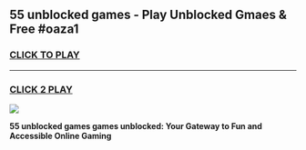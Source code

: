 
## 55 unblocked games - Play Unblocked Gmaes & Free #oaza1
<h3>
<a href="https://premium.freeplayer.one?title=55_unblocked_games&ref=03M">CLICK TO PLAY</a></h3>
<hr>

<h3>
<a href="https://premium.freeplayer.one?title=55_unblocked_games&ref=03M">CLICK 2 PLAY</a>
  
</h3>

<a href="https://premium.freeplayer.one?title=55_unblocked_games&ref=03M"><img src="https://clearcache.store/games.png"></a>


**55 unblocked games games unblocked: Your Gateway to Fun and Accessible Online Gaming**
